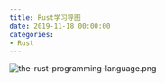 ```yaml
---
title: Rust学习导图
date: 2019-11-18 00:00:00
categories:
- Rust
---
```


![the-rust-programming-language.png](https://i.loli.net/2019/11/18/Jf39DhN4caEBZXy.png)
